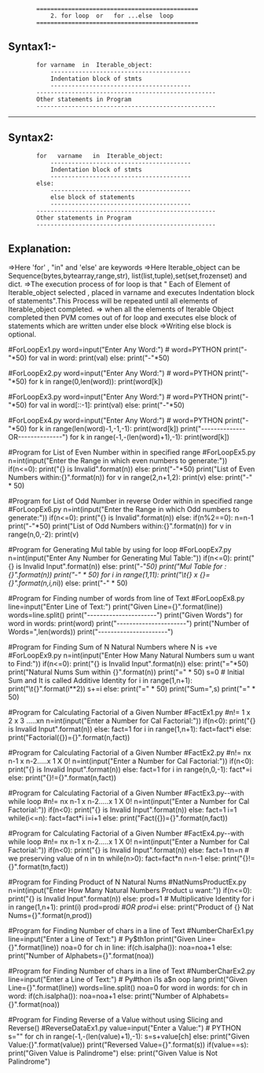 
			==============================================
				2. for loop  or   for ...else  loop
			==============================================
Syntax1:-
-----------
			for varname  in  Iterable_object:
				----------------------------------------
				Indentation block of stmts
				----------------------------------------
			---------------------------------------------------
			Other statements in Program
			---------------------------------------------------
		
---------------
Syntax2:
---------------
			for   varname   in  Iterable_object:
				----------------------------------------
				Indentation block of stmts
				----------------------------------------
			else:
				----------------------------------------
				else block of statements
				----------------------------------------
			---------------------------------------------------
			Other statements in Program
			---------------------------------------------------

Explanation:
-----------------------
=>Here 'for' , "in" and 'else' are keywords
=>Here Iterable_object can be Sequence(bytes,bytearray,range,str), 
    list(list,tuple),set(set,frozenset) and dict.
=>The execution process of for loop is that " Each of Element of Iterable_object selected , placed in varname and executes Indentation block of statements".This Process will be repeated until all elements of Iterable_object completed.
=> when all the elements of Iterable Object completed  then PVM  comes out of for loop and executes else block of statements which are written under else block 
=>Writing else block is optional.



#ForLoopEx1.py
word=input("Enter Any Word:") # word=PYTHON
print("-"*50)
for val in word:
    print(val)
else:
    print("-"*50)




#ForLoopEx2.py
word=input("Enter Any Word:") # word=PYTHON
print("-"*50)
for k in range(0,len(word)):
    print(word[k])


#ForLoopEx3.py
word=input("Enter Any Word:") # word=PYTHON
print("-"*50)
for val in word[::-1]:
    print(val)
else:
    print("-"*50)



#ForLoopEx4.py
word=input("Enter Any Word:") # word=PYTHON
print("-"*50)
for k in range(len(word)-1,-1,-1):
    print(word[k])
print("--------------OR--------------")
for k in range(-1,-(len(word)+1),-1):
    print(word[k])
    



#Program for List of Even Number within in specified range
#ForLoopEx5.py
n=int(input("Enter the Range in which even numbers to generate:"))
if(n<=0):
    print("{} is Invalid".format(n))
else:
    print("-"*50)
    print("List of Even Numbers within:{}".format(n))
    for v in range(2,n+1,2):
        print(v)
    else:
        print("-" * 50)



#Program for List of Odd Number  in reverse Order within in specified range
#ForLoopEx6.py
n=int(input("Enter the Range in which Odd numbers to generate:"))
if(n<=0):
    print("{} is Invalid".format(n))
else:
    if(n%2==0):
        n=n-1
    print("-"*50)
    print("List of Odd Numbers within:{}".format(n))
    for v in range(n,0,-2):
        print(v)



#Program for Generating Mul table by using for loop
#ForLoopEx7.py
n=int(input("Enter Any Number for Generating Mul Table:"))
if(n<=0):
    print("{} is Invalid Input".format(n))
else:
    print("-"*50)
    print("Mul Table for :{}".format(n))
    print("-" * 50)
    for i in range(1,11):
        print("\t{} x {}={}".format(n,i,n*i))
    else:
        print("-" * 50)




#Program for Finding number of words from line of Text
#ForLoopEx8.py
line=input("Enter Line of Text:")
print("Given Line={}".format(line))
words=line.split()
print("----------------------")
print("Given Words")
for word in words:
    print(word)
print("----------------------")
print("Number of Words=",len(words))
print("----------------------")




#Program for Finding Sum of N Natural Numbers where N is +ve
#ForLoopEx9.py
n=int(input("Enter How Many Natural Numbers sum u want to Find:"))
if(n<=0):
    print("{} is Invalid Input".format(n))
else:
    print("="*50)
    print("Natural Nums Sum within {}".format(n))
    print("=" * 50)
    s=0 # Initial Sum and It is called Additive Identity
    for i in range(1,n+1):
        print("\t{}".format(i**2))
        s+=i
    else:
        print("=" * 50)
        print("Sum=",s)
        print("=" * 50)



#Program for Calculating Factorial of a Given Number
#FactEx1.py
#n!= 1 x 2 x 3 .....xn
n=int(input("Enter a Number for Cal Factorial:"))
if(n<0):
    print("{} is Invalid Input".format(n))
else:
    fact=1
    for i in range(1,n+1):
        fact=fact*i
    else:
        print("Factorial({})={}".format(n,fact))




#Program for Calculating Factorial of a Given Number
#FactEx2.py
#n!= nx n-1 x n-2.....x 1 X 0!
n=int(input("Enter a Number for Cal Factorial:"))
if(n<0):
    print("{} is Invalid Input".format(n))
else:
    fact=1
    for i in range(n,0,-1):
        fact*=i
    else:
        print("{}!={}".format(n,fact))



#Program for Calculating Factorial of a Given Number
#FactEx3.py--with while loop
#n!= nx n-1 x n-2.....x 1 X 0!
n=int(input("Enter a Number for Cal Factorial:"))
if(n<0):
    print("{} is Invalid Input".format(n))
else:
    fact=1
    i=1
    while(i<=n):
        fact=fact*i
        i=i+1
    else:
        print("Fact({})={}".format(n,fact))




#Program for Calculating Factorial of a Given Number
#FactEx4.py--with while loop
#n!= nx n-1 x n-2.....x 1 X 0!
n=int(input("Enter a Number for Cal Factorial:"))
if(n<0):
    print("{} is Invalid Input".format(n))
else:
    fact=1
    tn=n # we preserving value of n in tn
    while(n>0):
        fact=fact*n
        n=n-1
    else:
        print("{}!={}".format(tn,fact))



#Program for Finding Product of N Natural Nums
#NatNumsProductEx.py
n=int(input("Enter How Many Natural Numbers Product u want:"))
if(n<=0):
    print("{} is Invalid Input".format(n))
else:
    prod=1 # Multiplicative Identity
    for i in range(1,n+1):
        print(i)
        prod=prod*i #OR prod*=i
    else:
        print("Product of {} Nat Nums={}".format(n,prod))




#Program for Finding Number of chars in a line of Text
#NumberCharEx1.py
line=input("Enter a Line of Text:") # Py$th1on
print("Given Line={}".format(line))
noa=0
for ch in line:
    if(ch.isalpha()):
        noa=noa+1
else:
    print("Number of Alphabets={}".format(noa))




#Program for Finding Number of chars in a line of Text
#NumberCharEx2.py
line=input("Enter a Line of Text:") # Py#thon i1s a$n oop lang
print("Given Line={}".format(line))
words=line.split()
noa=0
for word in words:
    for ch in word:
        if(ch.isalpha()):
            noa=noa+1
else:
    print("Number of Alphabets={}".format(noa))




#Program for Finding Reverse of a Value without using Slicing and Reverse()
#ReverseDataEx1.py
value=input("Enter a Value:") # PYTHON
s=""
for ch in range(-1,-(len(value)+1),-1):
    s=s+value[ch]
else:
    print("Given Value:{}".format(value))
    print("Reversed Value={}".format(s))
    if(value==s):
        print("Given Value is Palindrome")
    else:
        print("Given Value is Not Palindrome")

